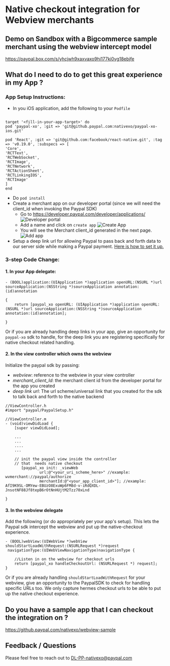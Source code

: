 # Native checkout integration for Webview merchants 

## Demo on Sandbox with a Bigcommerce sample merchant using the webview intercept model

https://paypal.box.com/s/yhcjwh9xaxvaxo9hi177ki0vg18ebjfe

## What do I need to do to get this great experience in my App ?

### App Setup Instructions:

* In you iOS application, add the following to your `Podfile`
```

target '<fill-in-your-app-target>' do
pod 'paypal-xo', :git => 'git@github.paypal.com:nativexo/paypal-xo-ios.git'

pod 'React', :git => 'git@github.com:facebook/react-native.git', :tag => 'v0.19.0', :subspecs => [
'Core',
'RCTText',
'RCTWebSocket',
'RCTImage',
'RCTNetwork',
'RCTActionSheet',
'RCTLinkingIOS',
'RCTImage'
]
end
```
* Do `pod install`
* Create a merchant app on our developer portal (since we will need the client_id when invoking the Paypal SDK)
    * Go to https://developer.paypal.com/developer/applications/
    ![Developer portal](https://github.paypal.com/nativexo/nativexo-integration-Wiki/blob/master/step1.png)
    * Add a name  and click on `create app` 
    ![Create App](https://github.paypal.com/nativexo/nativexo-integration-Wiki/blob/master/step2.png)
    * You will see the Merchant client_id generated in the next page. 
    ![Add app](https://github.paypal.com/nativexo/nativexo-integration-Wiki/blob/master/step3.png)
* Setup a deep link url for allowing Paypal to pass back and forth data to our server side while making a Paypal payment. [Here is how to set it up.](http://www.idev101.com/code/Objective-C/custom_url_schemes.html)

### 3-step Code Change:

#### 1. In your App delegate:
```
- (BOOL)application:(UIApplication *)application openURL:(NSURL *)url sourceApplication:(NSString *)sourceApplication annotation:(id)annotation

{
    return [paypal_xo openURL: (UIApplication *)application openURL:(NSURL *)url sourceApplication:(NSString *)sourceApplication annotation:(id)annotation];
    
}
```

Or if you are already handling deep links in your app, give an opportunity for `paypal-xo` sdk to handle, for the deep link you are registering specifically for native checkout related handling.

#### 2. In the view controller which owns the webview 
Initialize the paypal sdk by passing:
   * *webview*: reference to the webview in your view controller
   * *merchant_client_Id*: the merchant client id from the developer portal for the app you created
   * *deep link url*: The url scheme/universal link that you created for the sdk to talk back and forth to the native backend
   
   
```
//ViewController.h
#import "paypal/PaypalSetup.h"

//ViewController.m
- (void)viewDidLoad {
    [super viewDidLoad];

    ...
    ...
    ....
    ...

    // init the paypal view inside the controller
    // that  needs native checkout
       [paypal_xo init: _viewWeb
               url:@"<your_uri_scheme_here>" //example: wvmerchant://paypal/authorize
               merchantId:@"<your_app_client_id>"]; //example: AfI9K9SL-OMYew-EBUzO8ExuWp6FM8d-v-iRdQXDL-JnsotNF88Jf8tepB6rOtNnHUjtM2Tzz70xLnd
    
}
```

#### 3. In the webview delegate

Add the following (or do appropriately per your app's setup). This lets the Paypal sdk intercept the webview and put up the  native-checkout experience.

```
- (BOOL)webView:(UIWebView *)webView
shouldStartLoadWithRequest:(NSURLRequest *)request
 navigationType:(UIWebViewNavigationType)navigationType {

    //Listen in on the webview for checkout urls
    return [paypal_xo handleCheckoutUrl: (NSURLRequest *) request];
}

```

Or if you are already handling `shouldStartLoadWithRequest` for your webview, give an opportunity to the PaypalSDK to check for handling specific URLs too. We only capture hermes checkout urls to be able to put up the native checkout experience.

## Do you have a sample app that I can checkout the integration on ?

https://github.paypal.com/nativexo/webview-sample

## Feedback / Questions

Please feel free to reach out to DL-PP-nativexo@paypal.com





